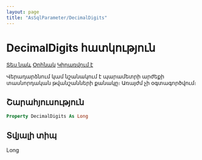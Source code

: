 ```yaml
---
layout: page
title: "AsSqlParameter/DecimalDigits"
---
```



# DecimalDigits հատկություն

[Տես նաև](../AsSqlParameter.md) [Օրինակ](../../Examples/AsSqlCommand.md)   [Կիրառվում է](../AsSqlParameter.md) 

Վերադարձնում կամ նշանակում է պարամետրի արժեքի տասնորդական թվանշանների քանակը։ Առայժմ չի օգտագործվում։

## Շարահյուսություն

``` vb
Property DecimalDigits As Long
```

## Տվյալի տիպ
Long


